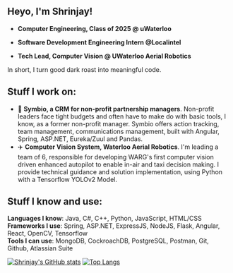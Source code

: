 ## Heyo, I'm Shrinjay!

* **Computer Engineering, Class of 2025 @ uWaterloo**

* **Software Development Engineering Intern @Localintel**

* **Tech Lead, Computer Vision @ UWaterloo Aerial Robotics**

In short, I turn good dark roast into meaningful code. 

## Stuff I work on: 

* :handshake: **Symbio, a CRM for non-profit partnership managers**. Non-profit leaders face tight budgets and often have to make do with basic tools, I know, as a former non-profit manager. Symbio offers action tracking, team management, communications management, built with Angular, Spring, ASP.NET, Eureka/Zuul and Pandas.
* :airplane: **Computer Vision System,  Waterloo Aerial Robotics**. I'm leading a team of 6, responsible for developing WARG's first computer vision driven enhanced autopilot to enable in-air and taxi decision making. I provide technical guidance and solution implementation, using Python with a Tensorflow YOLOv2 Model.

## Stuff I know and use:

**Languages I know**: Java, C#, C++, Python, JavaScript, HTML/CSS \
**Frameworks I use**: Spring, ASP.NET, ExpressJS, NodeJS, Flask, Angular, React, OpenCV, Tensorflow \
**Tools I can use**: MongoDB, CockroachDB, PostgreSQL, Postman, Git, Github, Atlassian Suite

[![Shrinjay's GitHub stats](https://github-readme-stats.vercel.app/api?username=shrinjay&show_icons=true&hide=issues&theme=prussian)](https://github.com/anuraghazra/github-readme-stats)
[![Top Langs](https://github-readme-stats.vercel.app/api/top-langs/?username=shrinjay&layout=compact&theme=prussian&exclude_repo=PointofSale,pumpnewwebsite,coding-challenge&hide=HTML&langs_count=10)](https://github.com/anuraghazra/github-readme-stats)


